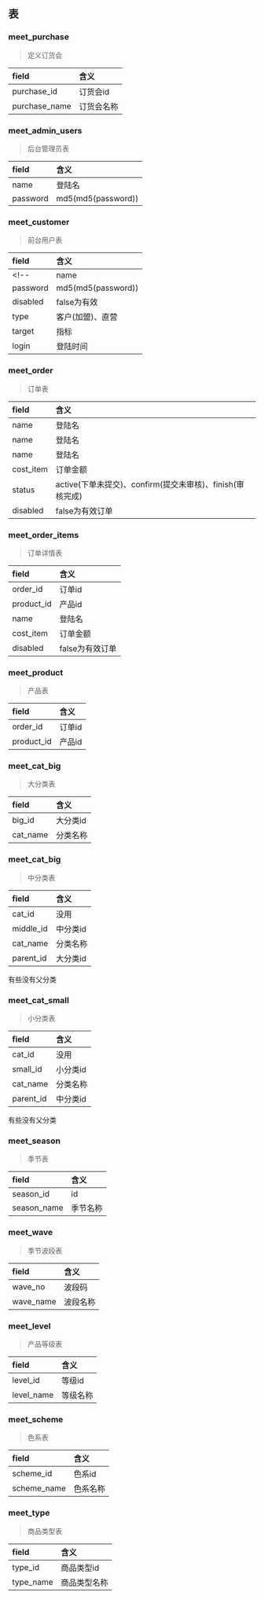 ## 表  
### meet_purchase
> 定义订货会  

| field | 含义     |
| :------------- | :------------- |
| purchase_id    | 订货会id   |
| purchase_name    | 订货会名称   |
### meet_admin_users  
> 后台管理员表  

| field | 含义     |
| :------------- | :------------- |
| name    | 登陆名   |
| password    | md5(md5(password))   |

### meet_customer
> 前台用户表  

| field | 含义     |
| :------------- | :------------- |
<!-- | name    | 登陆名   |
| password    | md5(md5(password))   | -->
| disabled    | false为有效   |
| type    | 客户(加盟)、直营   |
| target    | 指标   |
| login    | 登陆时间   |

### meet_order
> 订单表  

| field | 含义     |
| :------------- | :------------- |
| name    | 登陆名   |
| name    | 登陆名   |
| name    | 登陆名   |
| cost_item    | 订单金额  |
| status    | active(下单未提交)、confirm(提交未审核)、finish(审核完成)   |
| disabled    | false为有效订单   |

### meet_order_items  
> 订单详情表  

| field | 含义     |
| :------------- | :------------- |
| order_id    | 订单id   |
| product_id    | 产品id   |
| name    | 登陆名   |
| cost_item    | 订单金额  |
| disabled    | false为有效订单   |

### meet_product
> 产品表  

| field | 含义     |
| :------------- | :------------- |
| order_id    | 订单id   |
| product_id    | 产品id   |

### meet_cat_big  
> 大分类表  

| field | 含义     |
| :------------- | :------------- |
| big_id    | 大分类id   |
| cat_name    | 分类名称   |

### meet_cat_big  
> 中分类表  

| field | 含义     |
| :------------- | :------------- |
| cat_id    | 没用   |
| middle_id    | 中分类id   |
| cat_name    | 分类名称   |
| parent_id    | 大分类id   |
有些没有父分类  

### meet_cat_small
> 小分类表  

| field | 含义     |
| :------------- | :------------- |
| cat_id    | 没用   |
| small_id    | 小分类id   |
| cat_name    | 分类名称   |
| parent_id    | 中分类id   |
有些没有父分类  

### meet_season
> 季节表  

| field | 含义     |
| :------------- | :------------- |
| season_id    | id   |
| season_name    | 季节名称   |

### meet_wave  
> 季节波段表  

| field | 含义     |
| :------------- | :------------- |
| wave_no    | 波段码   |
| wave_name    | 波段名称   |

### meet_level   
> 产品等级表  

| field | 含义     |
| :------------- | :------------- |
| level_id    | 等级id   |
| level_name    | 等级名称   |

### meet_scheme   
> 色系表  

| field | 含义     |
| :------------- | :------------- |
| scheme_id    | 色系id   |
| scheme_name    | 色系名称   |

### meet_type   
> 商品类型表  

| field | 含义     |
| :------------- | :------------- |
| type_id    | 商品类型id   |
| type_name    | 商品类型名称   |
